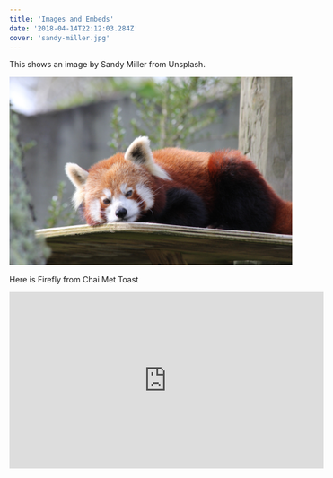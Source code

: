 ```yaml
---
title: 'Images and Embeds'
date: '2018-04-14T22:12:03.284Z'
cover: 'sandy-miller.jpg'
---
```


This shows an image by Sandy Miller from Unsplash.

![Image by Sandy Miller](./sandy-miller.jpg)

Here is Firefly from Chai Met Toast

<iframe width="560" height="315" src="https://www.youtube.com/embed/Pc-FNBnSplg" frameborder="0" allow="accelerometer; autoplay; encrypted-media; gyroscope; picture-in-picture" allowfullscreen></iframe>
